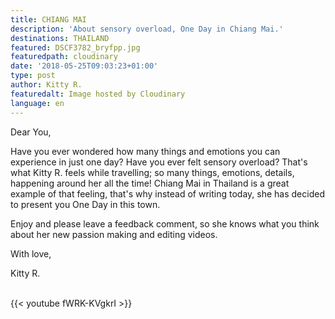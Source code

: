 ```yaml
---
title: CHIANG MAI
description: 'About sensory overload, One Day in Chiang Mai.'
destinations: THAILAND
featured: DSCF3782_bryfpp.jpg
featuredpath: cloudinary
date: '2018-05-25T09:03:23+01:00'
type: post
author: Kitty R.
featuredalt: Image hosted by Cloudinary
language: en
---
```

Dear You, 

Have you ever wondered how many things and emotions you can experience in just one day?  Have you ever felt sensory overload? That's what Kitty R. feels while travelling; so many things, emotions, details, happening around her all the time! Chiang Mai in Thailand is a great example of that feeling, that's why instead of writing today, she has decided to present you One Day in this town. 

Enjoy and please leave a feedback comment, so she knows what you think about her new passion making and editing videos. 

With love, 

Kitty R. 



<br>{{< youtube fWRK-KVgkrI >}}</br>
